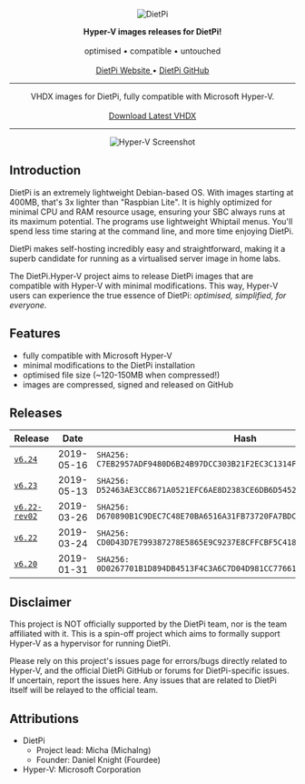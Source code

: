 <html>
	<p align="center">
		<img src="https://user-images.githubusercontent.com/10241434/52020486-654f5f00-252c-11e9-9659-afb0b66c5931.png" alt="DietPi">
	</p>
	<p align="center">
		<b>Hyper-V images releases for DietPi!</b>
		<br><br>
		optimised • compatible • untouched
		<br><br>
		<a href="https://dietpi.com">
            DietPi Website
        </a>
		•
		<a href="https://github.com/Fourdee/DietPi.git">
            DietPi GitHub
        </a>
	</p>
	<hr>
	<p align="center">
        VHDX images for DietPi, fully compatible with Microsoft Hyper-V.
		<br><br>
		<a href="https://github.com/yumiris/DietPi.Hyper-V/releases/latest">
            Download Latest VHDX
        </a>
	</p>
    <hr>
	<p align="center">
		<img src="https://user-images.githubusercontent.com/10241434/54876749-e4d41d00-4e4f-11e9-9433-fe7dc77a1703.png" alt="Hyper-V Screenshot">
	</p>
</html>

## Introduction

DietPi is an extremely lightweight Debian-based OS. With images starting at
400MB, that's 3x lighter than "Raspbian Lite". It is highly optimized for
minimal CPU and RAM resource usage, ensuring your SBC always runs at its maximum
potential. The programs use lightweight Whiptail menus. You'll spend less time
staring at the command line, and more time enjoying DietPi.

DietPi makes self-hosting incredibly easy and straightforward, making it a
superb candidate for running as a virtualised server image in home labs.

The DietPi.Hyper-V project aims to release DietPi images that are compatible
with Hyper-V with minimal modifications. This way, Hyper-V users can experience
the true essence of DietPi: *optimised, simplified, for everyone*.

## Features

- fully compatible with Microsoft Hyper-V
- minimal modifications to the DietPi installation
- optimised file size (~120-150MB when compressed!)
- images are compressed, signed and released on GitHub

## Releases

| Release                                                                             | Date       | Hash                                                                       |
| ----------------------------------------------------------------------------------- | ---------- | -------------------------------------------------------------------------- |
| [`v6.24`](https://github.com/yumiris/DietPi.Hyper-V/releases/tag/v6.24)             | 2019-05-16 | `SHA256: C7EB2957ADF9480D6B24B97DCC303B21F2EC3C1314F696C67899790EAF604DF9` |
| [`v6.23`](https://github.com/yumiris/DietPi.Hyper-V/releases/tag/v6.23)             | 2019-05-13 | `SHA256: D52463AE3CC8671A0521EFC6AE8D2383CE6DB6D5452BEA8264E919780D4FFAAF` |
| [`v6.22-rev02`](https://github.com/yumiris/DietPi.Hyper-V/releases/tag/v6.22-rev02) | 2019-03-26 | `SHA256: D670890B1C9DEC7C48E70BA6516A31FB73720FA7BDC863F2DD709DDC93DE3359` |
| [`v6.22`](https://github.com/yumiris/DietPi.Hyper-V/releases/tag/v6.22)             | 2019-03-24 | `SHA256: CD0D43D7E799387278E5865E9C9237E8CFFCBF5C418D061DBD4E67B1E437266E` |
| [`v6.20`](https://github.com/yumiris/DietPi.Hyper-V/releases/tag/v6.20)             | 2019-01-31 | `SHA256: 0D0267701B1D894DB4513F4C3A6C7D04D981CC77661C413B7DAC13424A9AB783` |

## Disclaimer

This project is NOT officially supported by the DietPi team, nor is the team
affiliated with it. This is a spin-off project which aims to formally support
Hyper-V as a hypervisor for running DietPi.

Please rely on this project's issues page for errors/bugs directly related to
Hyper-V, and the official DietPi GitHub or forums for DietPi-specific issues. If
uncertain, report the issues here. Any issues that are related to DietPi itself
will be relayed to the official team.

## Attributions

- DietPi
  - Project lead: Micha (MichaIng)
  - Founder: Daniel Knight (Fourdee)
- Hyper-V: Microsoft Corporation
